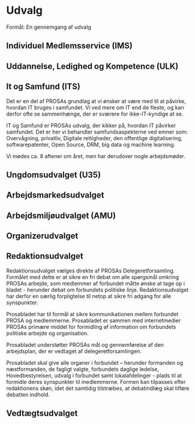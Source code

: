 # Udvalg

Formål: En gennemgang af udvalg

## Individuel Medlemsservice (IMS)

## Uddannelse, Ledighed og Kompetence (ULK)

## It og Samfund (ITS)

Det er en del af PROSAs grundlag at vi ønsker at være med til at påvirke, hvordan IT bruges i samfundet. Vi ved mere om IT end de fleste, og kan derfor ofte se sammenhænge, der er sværere for ikke-IT-kyndige at se.

IT og Samfund er PROSAs udvalg, der kikker på, hvordan IT påvirker samfundet. Det er her vi behandler samfundsaspekterne ved emner som: Overvågning, privatliv, Digitale rettigheder, den offentlige digitalisering, softwarepatenter, Open Source, DRM, big data og machine learning.

Vi mødes ca. 8 aftener om året, men har derudover nogle arbejdsmøder.

## Ungdomsudvalget (U35)

## Arbejdsmarkedsudvalget

## Arbejdsmiljøudvalget (AMU)

## Organizerudvalget

## Redaktionsudvalget

Redaktionsudvalget vælges direkte af PROSAs Delegeretforsamling. Formålet med dette er at sikre en fri debat om alle spørgsmål omkring PROSAs arbejde, som medlemmer af forbundet måtte ønske at tage op i bladet - herunder debat om forbundets politiske linje. Redaktionsudvalget har derfor en særlig forpligtelse til netop at sikre fri adgang for alle synspunkter.

Prosabladet har til formål at sikre kommunikationen mellem forbundet PROSA
og medlemmerne. Prosabladet er sammen med internetmedier PROSAs primære middel for formidling af information om forbundets politiske arbejde og organisation.

Prosabladet understøtter PROSAs mål og gennemførelse af den arbejdsplan, der er vedtaget af delegeretforsamlingen.

Prosabladet skal give alle organer i forbundet – herunder formanden og næstformanden, de fagligt valgte, forbundets daglige ledelse, Hovedbestyrelsen, udvalg i forbundet samt lokalafdelinger - plads til at formidle deres synspunkter til medlemmerne. Formen kan tilpasses efter redaktionens skøn, idet det samtidig tilstræbes, at debatindlæg skal tilføre debatten indhold.

## Vedtægtsudvalget